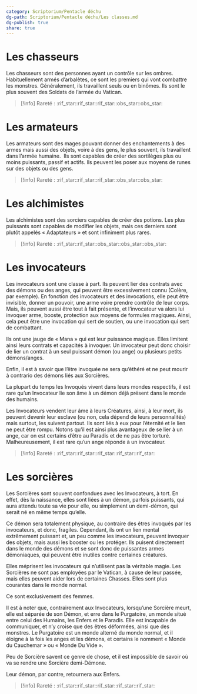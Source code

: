 ```yaml
---
category: Scriptorium/Pentacle déchu
dg-path: Scriptorium/Pentacle déchu/Les classes.md
dg-publish: true
share: true
---
```



# Les chasseurs

Les chasseurs sont des personnes ayant un contrôle sur les ombres. Habituellement armés d’arbalètes, ce sont les premiers qui vont combattre les monstres. Généralement, ils travaillent seuls ou en binômes. Ils sont le plus souvent des Soldats de l’armée du Vatican. 
>[!info] Rareté : :rif_star::rif_star::rif_star::obs_star::obs_star:

# Les armateurs

Les armateurs sont des mages pouvant donner des enchantements à des armes mais aussi des objets, voire à des gens, le plus souvent, ils travaillent dans l’armée humaine.  Ils sont capables de créer des sortilèges plus ou moins puissants, passif et actifs. Ils peuvent les poser aux moyens de runes sur des objets ou des gens.
>[!info] Rareté : :rif_star::rif_star::rif_star::obs_star::obs_star:

# Les alchimistes

Les alchimistes sont des sorciers capables de créer des potions. Les plus puissants sont capables de modifier les objets, mais ces derniers sont plutôt appelés « Adaptateurs » et sont infiniment plus rares.
>[!info] Rareté : :rif_star::rif_star::obs_star::obs_star::obs_star:

# Les invocateurs

Les invocateurs sont une classe à part. Ils peuvent lier des contrats avec des démons ou des anges, qui peuvent être excessivement connu (Colère, par exemple).
En fonction des invocateurs et des invocations, elle peut être invisible, donner un pouvoir, une arme voire prendre contrôle de leur corps. Mais, ils peuvent aussi être tout à fait présente, et l’invocateur va alors lui invoquer arme, booste, protection aux moyens de formules magiques. Ainsi, cela peut être une invocation qui sert de soutien, ou une invocation qui sert de combattant. 

Ils ont une jauge de « Mana » qui est leur puissance magique. Elles limitent ainsi leurs contrats et capacités à invoquer. Un invocateur peut donc choisir de lier un contrat à un seul puissant démon (ou ange) ou plusieurs petits démons/anges. 

Enfin, il est à savoir que l’être invoquée ne sera qu’éthéré et ne peut mourir à contrario des démons liés aux Sorcières.

La plupart du temps les Invoqués vivent dans leurs mondes respectifs, il est rare qu’un Invocateur lie son âme à un démon déjà présent dans le monde des humains. 

Les Invocateurs vendent leur âme à leurs Créatures, ainsi, à leur mort, ils peuvent devenir leur esclave (ou non, cela dépend de leurs personnalités) mais surtout, les suivent partout. Ils sont liés à eux pour l’éternité et le lien ne peut être rompu. Notons qu’il est ainsi plus avantageux de se lier à un ange, car on est certains d’être au Paradis et de ne pas être torturé. Malheureusement, il est rare qu’un ange réponde à un invocateur. 

>[!info] Rareté :  :rif_star::rif_star::rif_star::rif_star::rif_star: 

# Les sorcières

Les Sorcières sont souvent confondues avec les Invocateurs, à tort. En effet, dès la naissance, elles sont liées à un démon, parfois puissants, qui aura attendu toute sa vie pour elle, ou simplement un demi-démon, qui serait né en même temps qu’elle.

Ce démon sera totalement physique, au contraire des êtres invoqués par les invocateurs, et donc, fragiles. 
Cependant, ils ont un lien mental extrêmement puissant et, un peu comme les invocateurs, peuvent invoquer des objets, mais aussi les booster ou les protéger. Ils puisent directement dans le monde des démons et se sont donc de puissantes armes démoniaques, qui peuvent être inutiles contre certaines créatures. 

Elles méprisent les invocateurs qui n’utilisent pas la véritable magie. Les Sorcières ne sont pas employées par le Vatican, à cause de leur passée, mais elles peuvent aider lors de certaines Chasses. Elles sont plus courantes dans le monde normal.

Ce sont exclusivement des femmes. 

Il est à noter que, contrairement aux Invocateurs, lorsqu’une Sorcière meurt, elle est séparée de son Démon, et erre dans le Purgatoire, un monde situé entre celui des Humains, les Enfers et le Paradis. Elle est incapable de communiquer, et n’y croise que des êtres déformées, ainsi que des monstres. Le Purgatoire est un monde alterné du monde normal, et il éloigne à la fois les anges et les démons, et certains le nomment « Monde du Cauchemar » ou « Monde Du Vide ».

Peu de Sorcière savent ce genre de chose, et il est impossible de savoir où va se rendre une Sorcière demi-Démone. 

Leur démon, par contre, retournera aux Enfers. 
>[!info] Rareté :  :rif_star::rif_star::rif_star::rif_star::rif_star: